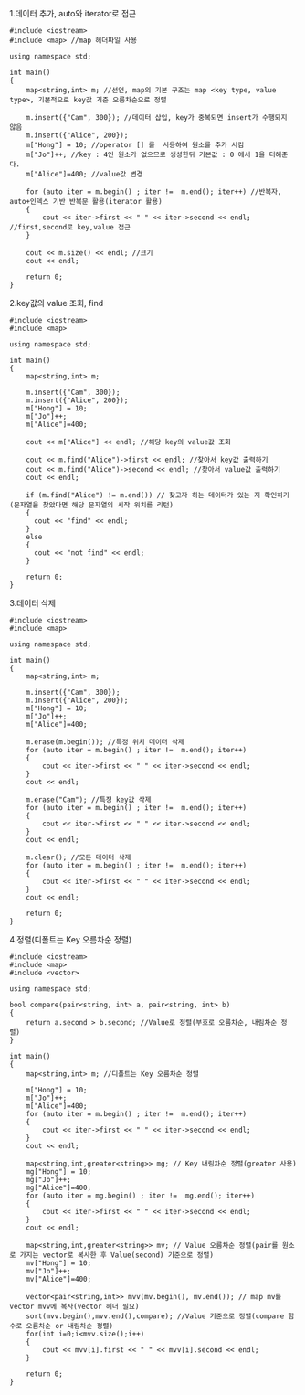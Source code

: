 1.데이터 추가, auto와 iterator로 접근

    #include <iostream>
    #include <map> //map 헤더파일 사용

    using namespace std;

    int main()
    {
        map<string,int> m; //선언, map의 기본 구조는 map <key type, value type>, 기본적으로 key값 기준 오름차순으로 정렬
        
        m.insert({"Cam", 300}); //데이터 삽입, key가 중복되면 insert가 수행되지 않음
        m.insert({"Alice", 200});
        m["Hong"] = 10; //operator [] 를  사용하여 원소를 추가 시킴
        m["Jo"]++; //key : 4인 원소가 없으므로 생성한뒤 기본값 : 0 에서 1을 더해준다.
        m["Alice"]=400; //value값 변경

        for (auto iter = m.begin() ; iter !=  m.end(); iter++) //반복자, auto+인덱스 기반 반복문 활용(iterator 활용)
        {
            cout << iter->first << " " << iter->second << endl; //first,second로 key,value 접근
        }
        
        cout << m.size() << endl; //크기
        cout << endl;

        return 0;
    }
    
2.key값의 value 조회, find

    #include <iostream>
    #include <map>

    using namespace std;

    int main()
    {
        map<string,int> m;

        m.insert({"Cam", 300});
        m.insert({"Alice", 200});
        m["Hong"] = 10;
        m["Jo"]++;
        m["Alice"]=400;

        cout << m["Alice"] << endl; //해당 key의 value값 조회
        
        cout << m.find("Alice")->first << endl; //찾아서 key값 출력하기
        cout << m.find("Alice")->second << endl; //찾아서 value값 출력하기
        cout << endl;

        if (m.find("Alice") != m.end()) // 찾고자 하는 데이터가 있는 지 확인하기(문자열을 찾았다면 해당 문자열의 시작 위치를 리턴)
        {
          cout << "find" << endl;
        }
        else
        {
          cout << "not find" << endl;
        }

        return 0;
    }
    
3.데이터 삭제

    #include <iostream>
    #include <map>

    using namespace std;

    int main()
    {
        map<string,int> m;

        m.insert({"Cam", 300});
        m.insert({"Alice", 200});
        m["Hong"] = 10;
        m["Jo"]++;
        m["Alice"]=400;

        m.erase(m.begin()); //특정 위치 데이터 삭제
        for (auto iter = m.begin() ; iter !=  m.end(); iter++)
        {
            cout << iter->first << " " << iter->second << endl;
        }
        cout << endl;

        m.erase("Cam"); //특정 key값 삭제
        for (auto iter = m.begin() ; iter !=  m.end(); iter++)
        {
            cout << iter->first << " " << iter->second << endl;
        }
        cout << endl;

        m.clear(); //모든 데이터 삭제
        for (auto iter = m.begin() ; iter !=  m.end(); iter++)
        {
            cout << iter->first << " " << iter->second << endl;
        }
        cout << endl;

        return 0;
    }
    
4.정렬(디폴트는 Key 오름차순 정렬)

    #include <iostream>
    #include <map>
    #include <vector>

    using namespace std;

    bool compare(pair<string, int> a, pair<string, int> b)
    {
        return a.second > b.second; //Value로 정렬(부호로 오름차순, 내림차순 정렬)
    }

    int main()
    {
        map<string,int> m; //디폴트는 Key 오름차순 정렬

        m["Hong"] = 10;
        m["Jo"]++;
        m["Alice"]=400;
        for (auto iter = m.begin() ; iter !=  m.end(); iter++)
        {
            cout << iter->first << " " << iter->second << endl;
        }
        cout << endl;

        map<string,int,greater<string>> mg; // Key 내림차순 정렬(greater 사용)
        mg["Hong"] = 10;
        mg["Jo"]++;
        mg["Alice"]=400;
        for (auto iter = mg.begin() ; iter !=  mg.end(); iter++)
        {
            cout << iter->first << " " << iter->second << endl;
        }
        cout << endl;

        map<string,int,greater<string>> mv; // Value 오름차순 정렬(pair를 원소로 가지는 vector로 복사한 후 Value(second) 기준으로 정렬)
        mv["Hong"] = 10;
        mv["Jo"]++;
        mv["Alice"]=400;

        vector<pair<string,int>> mvv(mv.begin(), mv.end()); // map mv를 vector mvv에 복사(vector 헤더 필요)
        sort(mvv.begin(),mvv.end(),compare); //Value 기준으로 정렬(compare 함수로 오름차순 or 내림차순 정렬)
        for(int i=0;i<mvv.size();i++)
        {
            cout << mvv[i].first << " " << mvv[i].second << endl;
        }

        return 0;
    }


